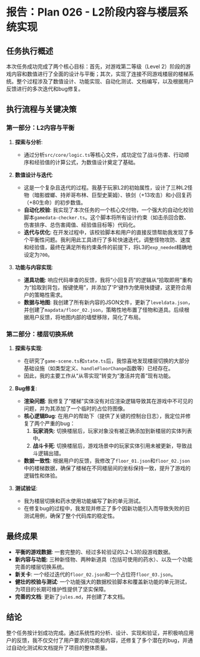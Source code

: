 # 报告：Plan 026 - L2阶段内容与楼层系统实现

## 任务执行概述

本次任务成功完成了两个核心目标：首先，对游戏第二等级（Level 2）阶段的游戏内容和数值进行了全面的设计与平衡；其次，实现了连接不同游戏楼层的楼梯系统。整个过程涉及了数值设计、功能实现、自动化测试、文档编写，以及根据用户反馈进行的多次迭代和bug修复。

## 执行流程与关键决策

### 第一部分：L2内容与平衡

1.  **探索与分析**:
    *   通过分析`src/core/logic.ts`等核心文件，成功定位了战斗伤害、行动顺序和经验值的计算公式，为数值设计奠定了基础。

2.  **数值设计与迭代**:
    *   这是一个复杂且迭代的过程。我基于玩家L2的初始属性，设计了三种L2怪物（暗影螳螂、持斧哥布林、巨型史莱姆）、铁剑（+13攻击）和小回复药（+80生命）的初步数值。
    *   **自动化校验**: 我实现了本次任务的一个核心交付物，一个强大的自动化校验脚本`gamedata-checker.ts`。这个脚本将所有设计约束（如击杀回合数、伤害排序、总伤害阈值、经验值目标等）代码化。
    *   **迭代与优化**: 在开发过程中，该校验脚本和用户的直接反馈帮助我发现了多个平衡性问题。我利用此工具进行了多轮快速迭代，调整怪物攻防、速度和经验值，最终在满足所有约束条件的前提下，将L3的`exp_needed`精确地设定为`700`。

3.  **功能与内容实现**:
    *   **道具功能**: 响应代码审查的反馈，我将“小回复药”的逻辑从“拾取即用”重构为“拾取到背包，按键使用”，并添加了'P'键作为使用快捷键，这更符合用户的策略性需求。
    *   **数据与地图**: 我创建了所有新内容的JSON文件，更新了`leveldata.json`，并创建了`mapdata/floor_02.json`，策略性地布置了怪物和道具。后续根据用户反馈，将地图内部的墙壁移除，简化了布局。

### 第二部分：楼层切换系统

1.  **探索与实现**:
    *   在研究了`game-scene.ts`和`state.ts`后，我惊喜地发现楼层切换的大部分基础设施（如类型定义、`handleFloorChange`函数等）已经存在。
    *   因此，我的主要工作从“从零实现”转变为“激活并完善”现有功能。

2.  **Bug修复**:
    *   **渲染问题**: 我修复了“楼梯”实体没有对应渲染逻辑导致其在游戏中不可见的问题，并为其添加了一个临时的占位符图像。
    *   **核心逻辑Bug**: 在用户的帮助下（提供了关键的控制台日志），我定位并修复了两个严重的bug：
        1.  **玩家消失**: 切换楼层后，玩家对象没有被正确添加到新楼层的实体列表中。
        2.  **战斗卡死**: 切换楼层后，游戏场景中的玩家实体引用未被更新，导致战斗逻辑出错。
    *   **数据一致性**: 根据用户的反馈，我修改了`floor_01.json`和`floor_02.json`中的楼梯数据，确保了楼梯在不同楼层间的坐标保持一致，提升了游戏的逻辑性和体验。

3.  **测试验证**:
    *   我为楼层切换和药水使用功能编写了新的单元测试。
    *   在修复bug的过程中，我发现并修正了多个因新功能引入而导致失败的旧测试用例，确保了整个代码库的稳定性。

## 最终成果

*   **平衡的游戏数据**: 一套完整的、经过多轮验证的L2-L3阶段游戏数据。
*   **新内容与功能**: 三种新怪物、两种新道具（包括可使用的药水）、以及一个功能完善的楼层切换系统。
*   **新关卡**: 一个经过迭代的`floor_02.json`和一个占位符`floor_03.json`。
*   **健壮的校验与测试**: 一个功能强大的数据校验脚本和覆盖新功能的单元测试，为项目的长期可维护性提供了坚实保障。
*   **完善的文档**: 更新了`jules.md`，并创建了本文档。

## 结论

整个任务按计划成功完成。通过系统性的分析、设计、实现和验证，并积极响应用户的反馈，我不仅交付了用户要求的功能和内容，还修复了多个潜在的bug，并通过自动化测试和文档提升了项目的整体质量。
